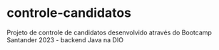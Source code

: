 # controle-candidatos
Projeto de controle de candidatos desenvolvido através do Bootcamp Santander 2023 - backend Java na DIO
